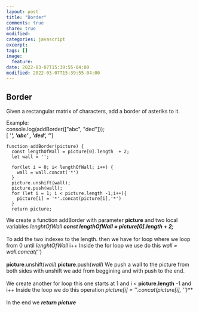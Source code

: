 ```yaml
---
layout: post
title: "Border"
comments: true
share: true
modified:
categories: javascript
excerpt:
tags: []
image:
  feature:
date: 2022-03-07T15:39:55-04:00
modified: 2022-03-07T15:39:55-04:00
---
```

## Border

Given a rectangular matrix of characters, add a border of asteriks to it. 

Example:<br>
console.log(addBorder(["abc", "ded"]));<br>
[ '*****',  '*abc*' , '*ded*', '*****'] <br>





~~~
function addBorder(picture) {
  const lengthOfWall = picture[0].length  + 2;
  let wall = '';

  for(let i = 0; i< lengthOfWall; i++) {
    wall = wall.concat('*')
  }
  picture.unshift(wall);
  picture.push(wall);
  for (let i = 1; i < picture.length -1;i++){
    picture[i] = '*'.concat(picture[i],'*')
  }
  return picture;

~~~

We create a function addBorder with parameter **picture** and two local variables *lenghtOfWall*
***const lengthOfWall = picture[0].length + 2;***
<br><br>
To add the two indexex to the length. then we have for loop where we loop from 0 until *lenghtOfWall* i++
Inside the for loop we use do this *wall = wall.concat('*')
<br><br>
**picture**.unshift(*wall*)
**picture**.push(*wall*)
We push a wall to the picture from both sides with unshift we add from beggining and with push to the end.
<br><br>
We create another for loop this one starts at 1 and i < **picture.length** -1 and i++
Inside the loop we do this operation ***picture[i] = '*'.concat(picture[i], '*')***
<br><br>
In the end we ***return picture***